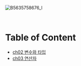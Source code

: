 ![B5635758676_l](https://user-images.githubusercontent.com/80089860/155275060-4375ab8c-15a0-427c-ae67-1c860234c3cf.jpg)

<br>

# Table of Content

- [ch02 변수와 타입](https://github.com/Jinuk93/TIL/blob/master/Java/Hon_Gong_Java/ch02_%EB%B3%80%EC%88%98%EC%99%80%ED%83%80%EC%9E%85.md)
- [ch03 연산자](https://github.com/Jinuk93/TIL/blob/master/Java/Hon_Gong_Java/ch03_%EC%97%B0%EC%82%B0%EC%9E%90.md)
